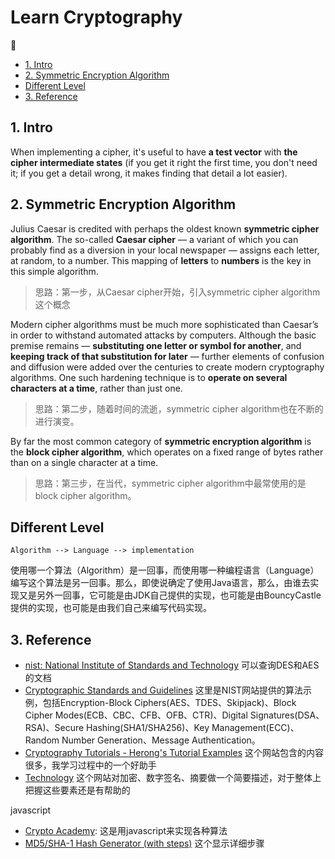 # Learn Cryptography

:bug:

<!-- TOC -->

- [1. Intro](#1-intro)
- [2. Symmetric Encryption Algorithm](#2-symmetric-encryption-algorithm)
- [Different Level](#different-level)
- [3. Reference](#3-reference)

<!-- /TOC -->

## 1. Intro

When implementing a cipher, it's useful to have **a test vector** with **the cipher intermediate states** (if you get it right the first time, you don't need it; if you get a detail wrong, it makes finding that detail a lot easier).

## 2. Symmetric Encryption Algorithm

Julius Caesar is credited with perhaps the oldest known **symmetric cipher algorithm**. The so-called **Caesar cipher** — a variant of which you can probably find as a diversion in your local newspaper — assigns each letter, at random, to a number. This mapping of **letters** to **numbers** is the key in this simple algorithm.

> 思路：第一步，从Caesar cipher开始，引入symmetric cipher algorithm这个概念

Modern cipher algorithms must be much more sophisticated than Caesar’s in order to withstand automated attacks by computers. Although the basic premise remains — **substituting one letter or symbol for another**, and **keeping track of that substitution for later** — further elements of confusion and diffusion were added over the centuries to create modern cryptography algorithms. One such hardening technique is to **operate on several characters at a time**, rather than just one.

> 思路：第二步，随着时间的流逝，symmetric cipher algorithm也在不断的进行演变。

By far the most common category of **symmetric encryption algorithm** is the **block cipher algorithm**, which operates on a fixed range of bytes rather than on a single character at a time.

> 思路：第三步，在当代，symmetric cipher algorithm中最常使用的是block cipher algorithm。

## Different Level

```text
Algorithm --> Language --> implementation
```

使用哪一个算法（Algorithm）是一回事，而使用哪一种编程语言（Language）编写这个算法是另一回事。那么，即使说确定了使用Java语言，那么，由谁去实现又是另外一回事，它可能是由JDK自己提供的实现，也可能是由BouncyCastle提供的实现，也可能是由我们自己来编写代码实现。


## 3. Reference

- [nist: National Institute of Standards and Technology](https://csrc.nist.gov/) 可以查询DES和AES的文档
- [Cryptographic Standards and Guidelines](https://csrc.nist.gov/projects/cryptographic-standards-and-guidelines/example-values) 这里是NIST网站提供的算法示例，包括Encryption-Block Ciphers(AES、TDES、Skipjack)、Block Cipher Modes(ECB、CBC、CFB、OFB、CTR)、Digital Signatures(DSA、RSA)、Secure Hashing(SHA1/SHA256)、Key Management(ECC)、Random Number Generation、Message Authentication。
- [Cryptography Tutorials - Herong's Tutorial Examples](http://www.herongyang.com/Cryptography/index.html) 这个网站包含的内容很多，我学习过程中的一个好助手
- [Technology](https://www.iusmentis.com/technology/) 这个网站对加密、数字签名、摘要做一个简要描述，对于整体上把握这些要素还是有帮助的

javascript

- [Crypto Academy](https://paginas.fe.up.pt/~ei10109/ca/index.html): 这是用javascript来实现各种算法
- [MD5/SHA-1 Hash Generator (with steps)](https://cse.unl.edu/~ssamal/crypto/genhash.php) 这个显示详细步骤
